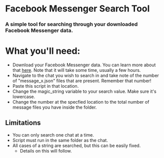 # Facebook Messenger Search Tool
### A simple tool for searching through your downloaded Facebook Messenger data.

# What you'll need:
* Download your Facebook Messenger data. You can learn more about that [here](https://www.facebook.com/help/212802592074644). Note that it will take some time, usually a few hours.
* Navigate to the chat you wish to search in and take note of the number of "message_x.json" files that are present. Remember that number!
* Paste this script in that location.
* Change the magic_string variable to your search value. Make sure it's lowercase.
* Change the number at the specfied location to the total number of message files you have inside the folder.

## Limitations
* You can only search one chat at a time.
* Script must run in the same folder as the chat.
* All cases of a string are searched, but this can be easily fixed.
    * Details on this will follow.
